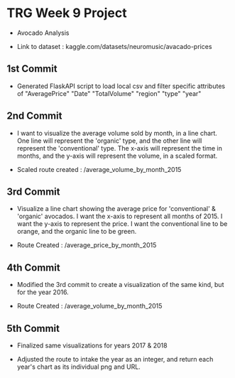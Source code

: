# TRG Week 9 Project

- Avocado Analysis

- Link to dataset : kaggle.com/datasets/neuromusic/avacado-prices

## 1st Commit

- Generated FlaskAPI script to load local csv and filter specific attributes of "AveragePrice" "Date" "TotalVolume" "region" "type" "year"

## 2nd Commit

- I want to visualize the average volume sold by month, in a line chart. One line will represent the 'organic' type, and the other line will represent the 'conventional' type. The x-axis will represent the time in months, and the y-axis will represent the volume, in a scaled format.

- Scaled route created : /average_volume_by_month_2015

## 3rd Commit

- Visualize a line chart showing the average price for 'conventional' & 'organic' avocados. I want the x-axis to represent all months of 2015. I want the y-axis to represent the price. I want the conventional line to be orange, and the organic line to be green.

- Route Created : /average_price_by_month_2015

## 4th Commit

- Modified the 3rd commit to create a visualization of the same kind, but for the year 2016.

- Route Created : /average_volume_by_month_2015

## 5th Commit

- Finalized same visualizations for years 2017 & 2018

- Adjusted the route to intake the year as an integer, and return each year's chart as its individual png and URL.

